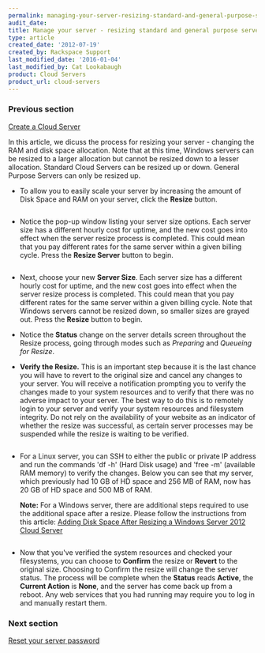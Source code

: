 ```yaml
---
permalink: managing-your-server-resizing-standard-and-general-purpose-servers/
audit_date:
title: Manage your server - resizing standard and general purpose servers
type: article
created_date: '2012-07-19'
created_by: Rackspace Support
last_modified_date: '2016-01-04'
last_modified_by: Cat Lookabaugh
product: Cloud Servers
product_url: cloud-servers
---
```


### Previous section

[Create a Cloud Server](/how-to/create-a-cloud-server)

In this article, we dicuss the process for resizing your server -
changing the RAM and disk space allocation. Note that at this time,
Windows servers can be resized to a larger allocation but cannot be
resized down to a lesser allocation. Standard Cloud Servers can be
resized up or down. General Purpose Servers can only be resized up.

-   To allow you to easily scale your server by increasing the amount of
    Disk Space and RAM on your server, click the **Resize** button.

    <img src="{% asset_path cloud-servers/managing-your-server-resizing-standard-and-general-purpose-servers/8_Resizenew.png %}" alt="" />

-   Notice the pop-up window listing your server size options. Each
    server size has a different hourly cost for uptime, and the new cost
    goes into effect when the server resize process is completed. This
    could mean that you pay different rates for the same server
    within a given billing cycle. Press the **Resize Server** button
    to begin.

    <img src="{% asset_path cloud-servers/managing-your-server-resizing-standard-and-general-purpose-servers/9_ResizeProcessnew.png %}" alt="" />

-   Next, choose your new **Server Size**. Each server size has
    a different hourly cost for uptime, and the new cost goes into
    effect when the server resize process is completed. This could mean
    that you pay different rates for the same server within a given
    billing cycle. Note that Windows servers cannot be resized down, so
    smaller sizes are grayed out. Press the **Resize** button
    to begin.

-   Notice the **Status** change on the server details screen
    throughout the Resize process, going through modes such
    as *Preparing* and *Queueing for Resize*.

-   **Verify the Resize.** This is an important step because it is the
    last chance you will have to revert to the original size and cancel
    any changes to your server. You will receive a notification
    prompting you to verify the changes made to your system resources
    and to verify that there was no adverse impact to your server. The
    best way to do this is to remotely login to your server and verify
    your system resources and filesystem integrity. Do not rely on the
    availability of your website as an indicator of whether the resize
    was successful, as certain server processes may be suspended while
    the resize is waiting to be verified.

    <img src="{% asset_path cloud-servers/managing-your-server-resizing-standard-and-general-purpose-servers/14_ConfirmRollbacknew.png %}" alt="" />

-   For a Linux server, you can SSH to either the public or private IP
    address and run the commands 'df -h' (Hard Disk usage) and 'free -m'
    (available RAM memory) to verify the changes.  Below you can see
    that my server, which previously had 10 GB of HD space and 256 MB of
    RAM, now has 20 GB of HD space and 500 MB of RAM.

    **Note:** For a Windows server, there are additional steps required
    to use the additional space after a resize.  Please follow the
    instructions from this article: [Adding Disk Space After Resizing a Windows Server 2012 Cloud Server](/how-to/adding-disk-space-after-resizing-a-windows-server-2012-cloud-server)

    <img src="{% asset_path cloud-servers/managing-your-server-resizing-standard-and-general-purpose-servers/15_VerifyResizeSSH.png %}" alt="" />

-   Now that you've verified the system resources and checked your
    filesystems, you can choose to **Confirm** the resize
    or **Revert** to the original size.  Choosing to Confirm the resize
    will change the server status. The process will be complete when
    the **Status** reads **Active**, the **Current Action** is **None**,
    and the server has come back up from a reboot. Any web services
    that you had running may require you to log in and manually
    restart them.

### Next section

[Reset your server password](/how-to/reset-your-server-password)
